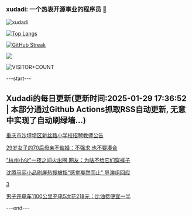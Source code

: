 ### xudadi: 一个热衷开源事业的程序员 👋

![xudadi](https://github-readme-stats-git-masterorgs-github-readme-stats-team.vercel.app/api?username=xudadi)

[![Top Langs](https://github-readme-stats.vercel.app/api/top-langs/?username=xudadi)](https://github.com/anuraghazra/github-readme-stats)

[![GitHub Streak](https://streak-stats.demolab.com?user=xudadi&locale=zh_Hans)](https://git.io/streak-stats)

![](https://raw.githubusercontent.com/xudadi/xudadi/main/assets/github-contribution-grid-snake.svg)

![VISITOR+COUNT](https://komarev.com/ghpvc/?username=xudadi&label=VISITOR+COUNT)


---start---

## Xudadi的每日更新(更新时间:2025-01-29 17:36:52 | 本部分通过Github Actions抓取RSS自动更新, 无意中实现了自动刷绿墙...)

[重庆市沙坪坝区新丝路小学校招聘教师公告](https://www.gongkaoleida.com/article/2277560)

[29岁女子的70后母亲不催婚：不强求 也不要凑合](https://m.163.com/news/article/JN2BUR660512D3VJ.html)

["杭州小伙"一夜之间火出圈 网友：为啥不给它们穿裤子](https://m.163.com/news/article/JN2DAG6U051492LM.html)

[沈腾马丽小品刷屏热搜被指"感觉戛然而止" 导演组回应](https://m.163.com/news/article/JN2E44LI0512B07B.html)

[3](https://m.163.com/touch/news/sub/domestic)

[男子开电车1100公里充电5次花218元：比油费便宜一半](https://m.163.com/news/article/JN18DBH20514D3UH.html)

---end---
